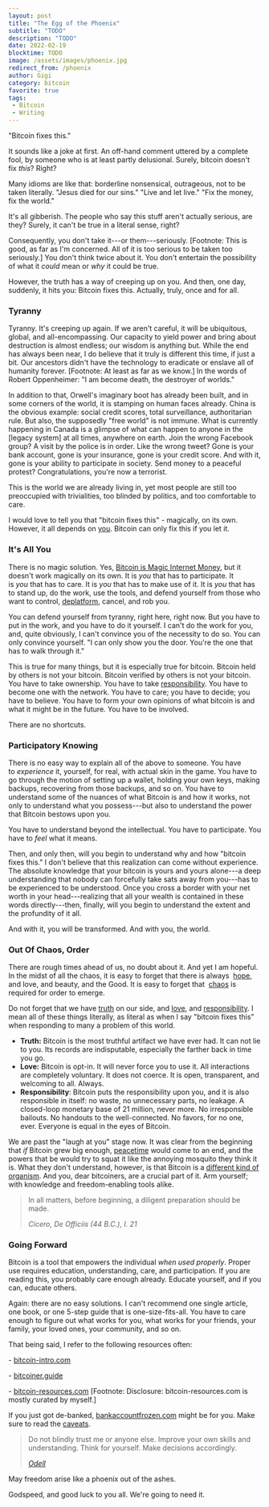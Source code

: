 ```yaml
---
layout: post
title: "The Egg of the Phoenix"
subtitle: "TODO"
description: "TODO"
date: 2022-02-19
blocktime: TODO
image: /assets/images/phoenix.jpg
redirect_from: /phoenix
author: Gigi
category: bitcoin
favorite: true
tags:
 - Bitcoin
 - Writing
---
```


\"Bitcoin fixes this.\"

It sounds like a joke at first. An off-hand comment uttered by a
complete fool, by someone who is at least partly delusional. Surely,
bitcoin doesn\'t fix *this*? Right?

Many idioms are like that: borderline nonsensical, outrageous, not to be
taken literally. \"Jesus died for our sins.\" \"Live and let live.\"
\"Fix the money, fix the world.\"

It\'s all gibberish. The people who say this stuff aren\'t actually
serious, are they? Surely, it can\'t be true in a literal sense, right?

Consequently, you don\'t take it---or them---seriously. \[Footnote: This
is good, as far as I\'m concerned. All of it is too serious to be taken
too seriously.\] You don\'t think twice about it. You don\'t entertain
the possibility of what it *could* mean or *why* it could be true. 

However, the truth has a way of creeping up on you. And then, one day,
suddenly, it hits you: Bitcoin fixes this. Actually, truly, once and for
all.

### Tyranny

Tyranny. It\'s creeping up again. If we aren\'t careful, it will be
ubiquitous, global, and all-encompassing. Our capacity to yield power
and bring about destruction is almost endless; our wisdom is anything
but. While the end has always been near, I do believe that it truly is
different this time, if just a bit. Our ancestors didn\'t have the
technology to eradicate or enslave all of humanity forever. \[Footnote:
At least as far as we know.\] In the words of Robert Oppenheimer: \"I am
become death, the destroyer of worlds.\" 

In addition to that, Orwell\'s imaginary boot has already been built,
and in some corners of the world, it is stamping on human faces already.
China is the obvious example: social credit scores, total surveillance,
authoritarian rule. But also, the supposedly \"free world\" is not
immune. What is currently happening in Canada is a glimpse of what can
happen to anyone in the \[legacy system\] at all times, anywhere on
earth. Join the wrong Facebook group? A visit by the police is in order.
Like the wrong tweet? Gone is your bank account, gone is your insurance,
gone is your credit score. And with it, gone is your ability to
participate in society. Send money to a peaceful protest?
Congratulations, you\'re now a terrorist.

This is the world we are already living in, yet most people are still
too preoccupied with trivialities, too blinded by politics, and too
comfortable to care.

I would love to tell you that \"bitcoin fixes this\" - magically, on its
own. However, it all depends
on [you](https://twitter.com/dergigi/status/1462554586829500420?s=20&t=g1j4quHdS6gkLCY2aVKtHQ).
Bitcoin can only fix this if you let it.

### It\'s All You

There is no magic solution. Yes, [Bitcoin is Magic Internet
Money](https://21-ways.com/3/), but it doesn\'t work
magically on its own. It is *you* that has to participate. It
is *you* that has to care. It is *you* that has to make use of it. It
is *you* that has to stand up, do the work, use the tools, and defend
yourself from those who want to
control, [deplatform](https://dergigi.com/2021/12/30/the-freedom-of-value/),
cancel, and rob you. 

You can defend yourself from tyranny, right here, right now. But you
have to put in the work, and you have to do it yourself. I can\'t do the
work for you, and, quite obviously, I can\'t convince you of the
necessity to do so. You can only convince yourself. \"I can only show
you the door. You\'re the one that has to walk through it.\"

This is true for many things, but it is especially true for bitcoin.
Bitcoin held by others is not your bitcoin. Bitcoin verified by others
is not your bitcoin. You have to take ownership. You have to
take [responsibility](https://dergigi.com/2021/03/14/the-responsibility-of-adopting-bitcoin/).
You have to become one with the network. You have to care; you have to
decide; you have to believe. You have to form your own opinions of what
bitcoin is and what it might be in the future. You have to be involved. 

There are no shortcuts.

### Participatory Knowing

There is no easy way to explain all of the above to someone. You have
to *experience* it, yourself, for real, with actual skin in the game.
You have to go through the motion of setting up a wallet, holding your
own keys, making backups, recovering from those backups, and so on. You
have to understand some of the nuances of what Bitcoin is and how it
works, not only to understand what you possess---but also to understand
the power that Bitcoin bestows upon you. 

You have to understand beyond the intellectual. You have to participate.
You have to *feel* what it means.

Then, and only then, will you begin to understand why and how \"bitcoin
fixes this.\" I don\'t believe that this realization can come without
experience. The absolute knowledge that your bitcoin is yours and yours
alone---a deep understanding that nobody can forcefully take sats away
from you---has to be experienced to be understood. Once you cross a
border with your net worth in your head---realizing that all your wealth
is contained in these words directly---then, finally, will you begin to
understand the extent and the profundity of it all.

And with it, you will be transformed. And with you, the world. 

### Out Of Chaos, Order

There are rough times ahead of us, no doubt about it. And yet I am
hopeful. In the midst of all the chaos, it is easy to forget that there
is always  [hope](https://www.hope.com/), and love, and
beauty, and the Good. It is easy to forget that 
[chaos](https://dergigi.com/2019/12/22/bitcoin-s-eternal-struggle/) is
required for order to emerge. 

Do not forget that we
have [truth](https://dergigi.com/threads/pow-is-essential) on
our side,
and [love](https://dergigi.com/threads/memes-vs-the-world),
and [responsibility](https://dergigi.com/2021/03/14/the-responsibility-of-adopting-bitcoin/).
I mean all of these things literally, as literal as when I say \"bitcoin
fixes this\" when responding to many a problem of this world. 

-   **Truth:** Bitcoin is the most truthful artifact we have ever had.
    It can not lie to you. Its records are indisputable, especially the
    farther back in time you go. 
-   **Love:** Bitcoin is opt-in. It will never force you to use it. All
    interactions are completely voluntary. It does not coerce. It is
    open, transparent, and welcoming to all. Always. 
-   **Responsibility**: Bitcoin puts the responsibility upon you, and it
    is also responsible in itself: no waste, no unnecessary parts, no
    leakage. A closed-loop monetary base of 21 million, never more. No
    irresponsible bailouts. No handouts to the well-connected. No
    favors, for no one, ever. Everyone is equal in the eyes of Bitcoin.

We are past the \"laugh at you\" stage now. It was clear from the
beginning that *if* Bitcoin grew big
enough, [peacetime](https://twitter.com/dergigi/status/1303264736579121152?s=20&t=VSzDAcNhwAWSEbH_oG8jXQ) would
come to an end, and the powers that be would try to squat it like the
annoying mosquito they think it is. What they don\'t understand,
however, is that Bitcoin is a [different kind of
organism](https://dergigi.com/2019/08/07/proof-of-life/).
And you, dear bitcoiners, are a crucial part of it. Arm yourself; with
knowledge and freedom-enabling tools alike. 

> In all matters, before beginning, a diligent preparation should be
> made.
>
> <cite>Cicero, *De Officiis* (44 B.C.), I. 21</cite>

### Going Forward

Bitcoin is a tool that empowers the individual *when used properly*.
Proper use requires education, understanding, care, and participation.
If you are reading this, you probably care enough already. Educate
yourself, and if you can, educate others.

Again: there are no easy solutions. I can\'t recommend one single
article, one book, or one 5-step guide that is one-size-fits-all. You
have to care enough to figure out what works for you, what works for
your friends, your family, your loved ones, your community, and so on. 

That being said, I refer to the following resources often:

- [bitcoin-intro.com](https://bitcoin-intro.com/)

- [bitcoiner.guide](https://bitcoiner.guide/)

- [bitcoin-resources.com](https://bitcoin-resources.com/) \[Footnote:
Disclosure: bitcoin-resources.com is mostly curated by myself.\]

If you just got
de-banked, [bankaccountfrozen.com](https://bankaccountfrozen.com/) might
be for you. Make sure to read
the [caveats](https://bankaccountfrozen.com/caveats.html). 

> Do not blindly trust me or anyone else. Improve your own skills and
> understanding. Think for yourself. Make decisions accordingly.
>
> <cite>[Odell]</cite>

May freedom arise like a phoenix out of the ashes. 

Godspeed, and good luck to you all. We\'re going to need it.


[Odell]: https://twitter.com/ODELL/status/1450210122073088001?s=20&t=rwcDTi53TMkF6fmWmMH2Iw
